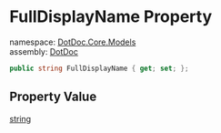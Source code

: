 ﻿# FullDisplayName Property

namespace: [DotDoc\.Core\.Models](../../DotDoc.Core.Models.md)<br />
assembly: [DotDoc](../../../DotDoc.md)



```csharp
public string FullDisplayName { get; set; };
```

## Property Value

[string](https://docs.microsoft.com/dotnet/api/System.String)

